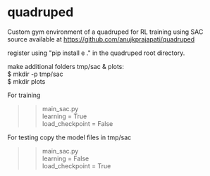 # quadruped
Custom gym environment of a quadruped for RL training using SAC   
source available at https://github.com/anujkprajapati/quadruped   

register using "pip install e ." in the quadruped root directory.  


make additional folders tmp/sac & plots:  
$ mkdir -p tmp/sac  
$ mkdir plots  

For training  
>>main_sac.py    
>>learning = True   
>>load_checkpoint = False       

For testing copy the model files in tmp/sac
>>main_sac.py  
>>learning = False  
>>load_checkpoint = True
